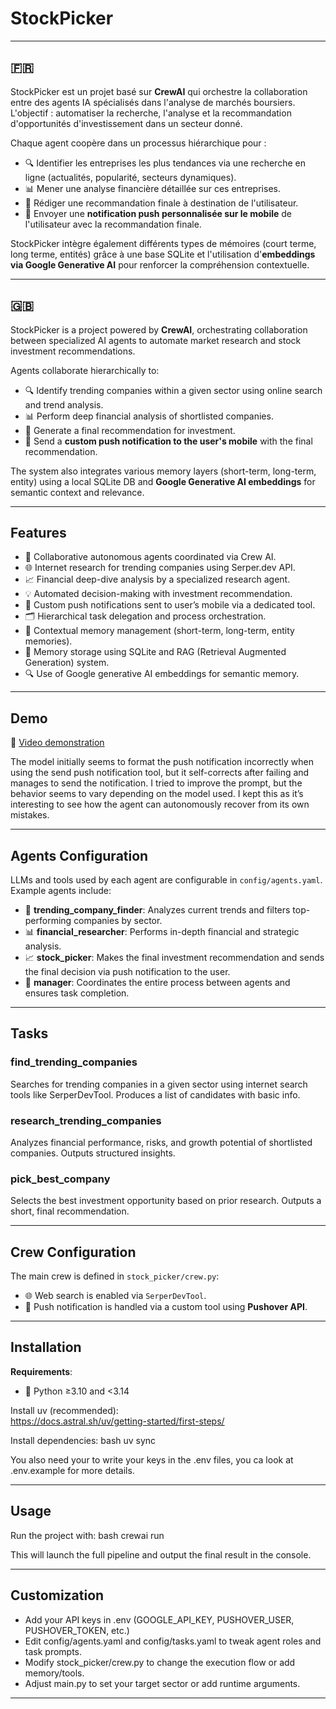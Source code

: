 # StockPicker

---

## 🇫🇷  
StockPicker est un projet basé sur **CrewAI** qui orchestre la collaboration entre des agents IA spécialisés dans l'analyse de marchés boursiers. L'objectif : automatiser la recherche, l'analyse et la recommandation d'opportunités d'investissement dans un secteur donné.

Chaque agent coopère dans un processus hiérarchique pour :

- 🔍 Identifier les entreprises les plus tendances via une recherche en ligne (actualités, popularité, secteurs dynamiques).
- 📊 Mener une analyse financière détaillée sur ces entreprises.
- 📝 Rédiger une recommandation finale à destination de l'utilisateur.
- 📲 Envoyer une **notification push personnalisée sur le mobile** de l'utilisateur avec la recommandation finale.

StockPicker intègre également différents types de mémoires (court terme, long terme, entités) grâce à une base SQLite et l'utilisation d'**embeddings via Google Generative AI** pour renforcer la compréhension contextuelle.

---

## 🇬🇧  
StockPicker is a project powered by **CrewAI**, orchestrating collaboration between specialized AI agents to automate market research and stock investment recommendations.

Agents collaborate hierarchically to:

- 🔍 Identify trending companies within a given sector using online search and trend analysis.
- 📊 Perform deep financial analysis of shortlisted companies.
- 📝 Generate a final recommendation for investment.
- 📲 Send a **custom push notification to the user's mobile** with the final recommendation.

The system also integrates various memory layers (short-term, long-term, entity) using a local SQLite DB and **Google Generative AI embeddings** for semantic context and relevance.

---

## Features

- 🤖 Collaborative autonomous agents coordinated via Crew AI.  
- 🌐 Internet research for trending companies using Serper.dev API.  
- 📈 Financial deep-dive analysis by a specialized research agent.  
- 💡 Automated decision-making with investment recommendation.  
- 📲 Custom push notifications sent to user’s mobile via a dedicated tool.  
- 🗂 Hierarchical task delegation and process orchestration.  
- 🧠 Contextual memory management (short-term, long-term, entity memories).  
- 💾 Memory storage using SQLite and RAG (Retrieval Augmented Generation) system.  
- 🔍 Use of Google generative AI embeddings for semantic memory.

---

## Demo

🎥 [Video demonstration](https://drive.google.com/file/d/1HG1JC5O2oSJlb37m414rXMAWGtmwg8dD/view)

The model initially seems to format the push notification incorrectly when using the send push notification tool, but it self-corrects after failing and manages to send the notification. I tried to improve the prompt, but the behavior seems to vary depending on the model used. I kept this as it’s interesting to see how the agent can autonomously recover from its own mistakes.

---

## Agents Configuration  
LLMs and tools used by each agent are configurable in `config/agents.yaml`. Example agents include:

- 🔎 **trending_company_finder**: Analyzes current trends and filters top-performing companies by sector.  
- 📊 **financial_researcher**: Performs in-depth financial and strategic analysis.  
- 📈 **stock_picker**: Makes the final investment recommendation and sends the final decision via push notification to the user.  
- 🤝 **manager**: Coordinates the entire process between agents and ensures task completion.

---

## Tasks

### find_trending_companies  
Searches for trending companies in a given sector using internet search tools like SerperDevTool. Produces a list of candidates with basic info.

### research_trending_companies  
Analyzes financial performance, risks, and growth potential of shortlisted companies. Outputs structured insights.

### pick_best_company  
Selects the best investment opportunity based on prior research. Outputs a short, final recommendation.

---

## Crew Configuration  
The main crew is defined in `stock_picker/crew.py`:

- 🌐 Web search is enabled via `SerperDevTool`.  
- 📲 Push notification is handled via a custom tool using **Pushover API**.

---


## Installation

**Requirements**:  
- 🐍 Python ≥3.10 and <3.14

Install uv (recommended):  
https://docs.astral.sh/uv/getting-started/first-steps/

Install dependencies:
bash
uv sync


You also need your to write your keys in the .env files, you ca look at .env.example for more details.

---

## Usage

Run the project with:
bash
crewai run


This will launch the full pipeline and output the final result in the console.

---

## Customization

- Add your API keys in .env (GOOGLE_API_KEY, PUSHOVER_USER, PUSHOVER_TOKEN, etc.)  
- Edit config/agents.yaml and config/tasks.yaml to tweak agent roles and task prompts.  
- Modify stock_picker/crew.py to change the execution flow or add memory/tools.  
- Adjust main.py to set your target sector or add runtime arguments.

---
